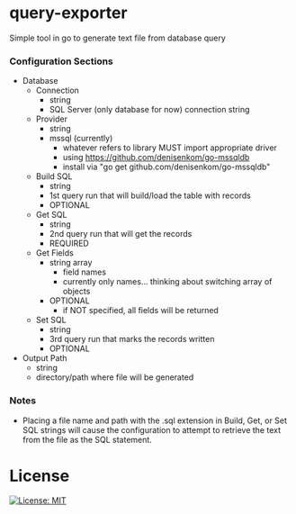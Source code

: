 # query-exporter
Simple tool in go to generate text file from database query

### Configuration Sections
* Database
  * Connection
    * string
    * SQL Server (only database for now) connection string
  * Provider
    * string
    * mssql (currently)
      * whatever refers to library MUST import appropriate driver
      * using https://github.com/denisenkom/go-mssqldb
      * install via "go get github.com/denisenkom/go-mssqldb"
  * Build SQL
    * string
    * 1st query run that will build/load the table with records
    * OPTIONAL
  * Get SQL
    * string
    * 2nd query run that will get the records
    * REQUIRED
  * Get Fields
    * string array
      * field names
      * currently only names... thinking about switching array of objects
    * OPTIONAL
      * if NOT specified, all fields will be returned
  * Set SQL
    * string
    * 3rd query run that marks the records written
    * OPTIONAL
* Output Path
  * string
  * directory/path where file will be generated

### Notes
* Placing a file name and path with the .sql extension in Build, Get, or Set SQL strings will cause the configuration to attempt to retrieve the text from the file as the SQL statement.

# License
[![License: MIT](https://img.shields.io/badge/License-MIT-yellow.svg)](https://opensource.org/licenses/MIT)
